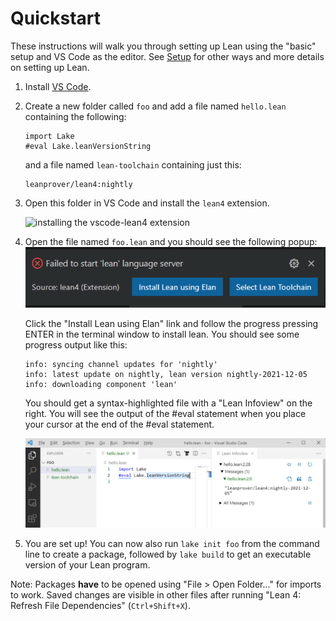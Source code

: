 # Quickstart

These instructions will walk you through setting up Lean using the "basic" setup and VS Code as the editor.
See [Setup](./setup.md) for other ways and more details on setting up Lean.

1. Install [VS Code](https://code.visualstudio.com/).

1. Create a new folder called `foo` and add a file named `hello.lean`
containing the following:

    ```lean
    import Lake
    #eval Lake.leanVersionString
    ```

    and a file named `lean-toolchain` containing just this:

    ```
    leanprover/lean4:nightly
    ```

1. Open this folder in VS Code and install the `lean4` extension.

    ![installing the vscode-lean4 extension](images/code-ext.png)

1. Open the file named `foo.lean` and you should see the following popup:
    ![elan](images/install_elan.png)

    Click the "Install Lean using Elan" link and follow the progress
    pressing ENTER in the terminal window to install lean.  You should see some progress output like this:

    ```
    info: syncing channel updates for 'nightly'
    info: latest update on nightly, lean version nightly-2021-12-05
    info: downloading component 'lean'
    ```

    You should get a syntax-highlighted file with a "Lean Infoview" on the right.  You will see the output of the #eval statement when
    you place your cursor at the end of the #eval statement.

    ![successful setup](images/code-success.png)

1. You are set up! You can now also run `lake init foo` from the command line to create a package, followed by `lake build` to get an executable version of your Lean program.

Note: Packages **have** to be opened using "File > Open Folder..." for imports to work.
Saved changes are visible in other files after running "Lean 4: Refresh File Dependencies" (`Ctrl+Shift+X`).
